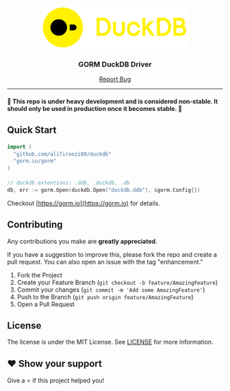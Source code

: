 <!-- PROJECT LOGO -->
<br />
<div align="center">
  <picture>
    <source media="(prefers-color-scheme: light)" srcset="https://raw.githubusercontent.com/duckdb/duckdb/main/logo/DuckDB_Logo-horizontal-dark-mode.svg">
    <source media="(prefers-color-scheme: dark)" srcset="https://raw.githubusercontent.com/duckdb/duckdb/main/logo/DuckDB_Logo-horizontal-dark-mode.svg">
    <img alt="DuckDB logo" src="https://raw.githubusercontent.com/duckdb/duckdb/main/logo/DuckDB_Logo-horizontal-dark-mode.svg" height="100">
  </picture>

<h3 align="center">GORM DuckDB Driver</h3>

  <p align="center">
    <a href="https://github.com/alifiroozi80/duckdb/issues">Report Bug</a>
    <!-- · -->
    <!-- <a href="https://github.com/alifiroozi80/duckdb/issues">Request Feature</a> -->
  </p>
</div>

---

#### 🚧 This repo is under **heavy development** and is considered non-stable. It should only be used in production once it becomes stable. 🚨

## Quick Start

```go
import (
  "github.com/alifiroozi80/duckdb"
  "gorm.io/gorm"
)

// duckdb extentions: .ddb, .duckdb, .db
db, err := gorm.Open(duckdb.Open("duckdb.ddb"), &gorm.Config{})
```

Checkout [https://gorm.io](https://gorm.io) for details.

<!-- CONTRIBUTING -->

## Contributing

Any contributions you make are **greatly appreciated**.

If you have a suggestion to improve this, please fork the repo and create a pull request. You can also open an issue
with the tag "enhancement."

1) Fork the Project
2) Create your Feature Branch (`git checkout -b feature/AmazingFeature`)
3) Commit your changes (`git commit -m 'Add some AmazingFeature'`)
4) Push to the Branch (`git push origin feature/AmazingFeature`)
5) Open a Pull Request

<!-- LICENSE -->

## License

The license is under the MIT License. See [LICENSE](https://github.com/alifiroozi80/duckdb/blob/main/LICENSE) for more
information.

## ❤ Show your support

Give a ⭐️ if this project helped you!
